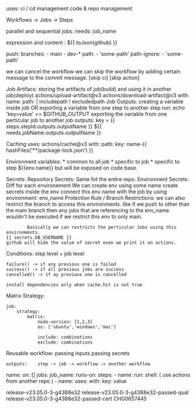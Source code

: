 
uses:
    ci / cd management
    code & repo management

Workflows  ->  Jobs  -> Steps

parallel and sequential jobs:
    needs: job_name

expression and content :
    ${{ toJson(github) }}
    
push:
    branches:
        - main
        - dev-*
    path: 
        - 'some-path'
    path-ignore:
        - 'some-path'

we can cancel the workflow 
we can skip the workflow by adding certain message to the commit message. [skip ci] [skip action]

Job Artifacs:
    storing the artifacts of job(build) and using it in another job(deploy)
    actions/upload-artifact@v3
    actions/download-artifact@v3
    with:
        name:
        path: |
            includepath
            ! excludedpath
Job Outputs:
    creating a variable inside job OR exporting a variable from one step to another step
        run: echo 'key=value' >> $GITHUB_OUTPUT
    exporting the variable from one perticular job to another job
        outputs:
            key = {{ steps.stepId.outputs.outputName }}
        ${{ needs.jobName.outputs.outputName }}

Caching 
    uses: actions/cache@v3
    with:
        path:
        key: name-{{ hashFiles('**/package-lock.json') }}

Environment variables:
    * common to all job
    * specific to job
    * specific to step
    ${{env.name}}
    but will be exposed on code base.

Secrets:
    Repository Secrets: Same fot the entire repo.
    Environment Secrets: Diff for each environement
        We can create env using some name
        create secrets inside the env
        connect this env name with the job by using 
            environment: env_name
        Protection Rule / Branch Restrictions: 
            we can also restrict the branch to access this environments. like if we push to other than the main branch then any jobs that are referencing to the env_name wouldn't be executed if we restrict this env to only main.

            Basically we can restricts the perticular Jobs using this environments.
    {{ secrets.DB_USERNAME }}
    github will hide the value of secret even we print it on actions.

Conditions:
    step level + job level

    failure() -> if any previous one is failed
    success() -> if all previous jobs are success
    cancelled() -> if ay previous one is cancelled

    install dependencies only when cache.hit is not true

Matrix Strategy:

    job:
        strategy:
            matrix:
                node-version: [1,2,3]
                os: ['ubuntu','windows','mac']

                include: combinations
                exclude: combinations

Reusable workflow:
    passing inputs
    passing secrets

    outputs:    step -> job -> workflow -> another workflow
    
name:
on: []
jobs:
    job_name:
        runs-on:
        steps:
            -   name:
                run: 
                shell: 
                ( use actions from another repo )
            -   name: 
                uses:
                with:
                    key: value



release-v23.05.0-3-g4388e32
release-v23.05.0-3-g4388e32-passed-qual
release-v23.05.0-3-g4388e32-passed-cert
CHG0657445